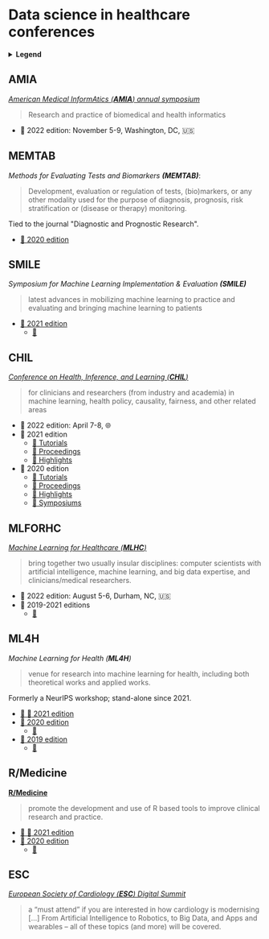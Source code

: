 # Data science in healthcare conferences

<details>
  <summary><b>Legend</b></summary>

  - :calendar:: Future/past edition
  - :cinema:: Link to recordings of past edition
</details>

## AMIA
[*American Medical InformAtics (**AMIA**) annual symposium*](https://amia.org/education-events/annual-symposium)
> Research and practice of biomedical and health informatics

- :calendar: 2022 edition: November 5-9, Washington, DC, :us:

## MEMTAB
*Methods for Evaluating Tests and Biomarkers **(MEMTAB)***:
> Development, evaluation or regulation of tests, (bio)markers, or any other modality used for the purpose of diagnosis, prognosis, risk stratification or (disease or therapy) monitoring. 

Tied to the journal "Diagnostic and Prognostic Research".

- [:calendar: 2020 edition](https://www.epi-centre.be/en/memtab2020)

## SMILE
*Symposium for Machine Learning Implementation & Evaluation **(SMILE)***
> latest advances in mobilizing machine learning to practice and evaluating and bringing machine learning to patients
- [:calendar: 2021 edition](https://med.nyu.edu/centers-programs/healthcare-innovation-delivery-science/predictive-analytics-unit/symposium-machine-learning-implementation-evaluation)
    - [:cinema:](https://youtube.com/playlist?list=PLBrALMs5joo6f2HTDFTk4Y_BmkjF83k8K)

## CHIL
[*Conference on Health, Inference, and Learning (**CHIL**)*](https://www.chilconference.org/)
> for clinicians and researchers (from industry and academia) in machine learning, health policy, causality, fairness, and other related areas
- :calendar: 2022 edition: April 7-8, :globe_with_meridians:
- :calendar: 2021 edition
    - [:cinema: Tutorials](https://www.chilconference.org/2021/tutorials.html)
    - [:cinema: Proceedings](https://www.chilconference.org/2021/proceedings.html)
    - [:cinema: Highlights](https://www.chilconference.org/2021/highlights.html)
- :calendar: 2020 edition
    - [:cinema: Tutorials](https://www.chilconference.org/2020/tutorials.html)
    - [:cinema: Proceedings](https://www.chilconference.org/2020/proceedings.html)
    - [:cinema: Highlights](https://www.chilconference.org/2020/highlights.html)
    - [:cinema: Symposiums](https://www.chilconference.org/2020/symposiums.html)

## MLFORHC

[*Machine Learning for Healthcare (**MLHC**)*](https://www.mlforhc.org)
> bring together two usually insular disciplines: computer scientists with artificial intelligence, machine learning, and big data expertise, and clinicians/medical researchers.

- :calendar: 2022 edition: August 5-6, Durham, NC, :us:
- :calendar: 2019-2021 editions
    - [:cinema:](https://www.youtube.com/channel/UCt8n_CtkuWK2gdbDOijxnEg/playlists)

## ML4H
*Machine Learning for Health (**ML4H**)*
> venue for research into machine learning for health, including both theoretical works and applied works. 

Formerly a NeurIPS workshop; stand-alone since 2021.

- [:calendar: :cinema: 2021 edition](https://ml4health.github.io/2021/index.html)
- [:calendar: 2020 edition](https://ml4health.github.io/2020/)
    - [:cinema:](https://slideslive.com/neurips-2020/machine-learning-for-health-ml4h-advancing-healthcare-for-all)
- [:calendar: 2019 edition](https://ml4health.github.io/2019/)
    - [:cinema:](https://ml4health.github.io/2019/pages/schedule.html)


## R/Medicine
[**R/Medicine**](https://r-medicine.org)
> promote the development and use of R based tools to improve clinical research and practice.

- [:calendar: :cinema: 2021 edition](https://r-medicine.org/schedule/)
- [:calendar: 2020 edition](https://events.linuxfoundation.org/r-medicine/)
    - [:cinema:](https://youtube.com/playlist?list=PL4IzsxWztPdljYo7uE5G_R2PtYw3fUReo)

## ESC
[*European Society of Cardiology (**ESC**) Digital Summit*](https://www.escardio.org/Congresses-&-Events/ESC-Digital-Summit/
)
> a “must attend” if you are interested in how cardiology is modernising [...] From Artificial Intelligence to Robotics, to Big Data, and Apps and wearables – all of these topics (and more) will be covered.

